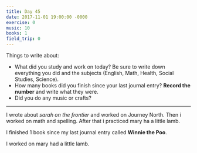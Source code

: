 ```yaml
---
title: Day 45
date: 2017-11-01 19:00:00 -0000
exercise: 0
music: 10
books: 1
field_trip: 0
---
```

Things to write about:

* What did you study and work on today? Be sure to write down everything you did and the subjects (English, Math, Health, Social Studies, Science).
* How many books did you finish since your last journal entry? **Record the number** and write what they were.
* Did you do any music or crafts?

***
I wrote about *sarah on the frontier* and worked on Journey North. Then i worked on math and spelling. After that i practiced mary ha a little lamb.

I finished 1 book since my last journal entry called **Winnie the Poo**.

I worked on mary had a little lamb.
